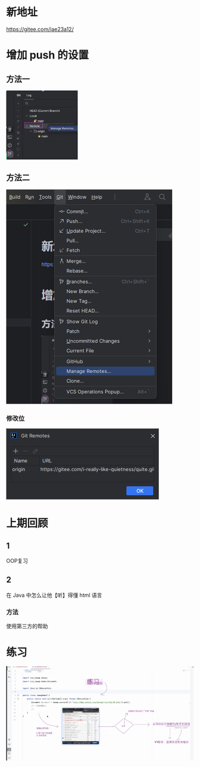 # 新地址

https://gitee.com/iae23a12/

# 增加 push 的设置

## 方法一

![img.png](img.png)

## 方法二

![img_1.png](img_1.png)

### 修改位

![img_2.png](img_2.png)

# 上期回顾

## 1

OOP复习

## 2

在 Java 中怎么让他【听】得懂 html 语言

### 方法

使用第三方的帮助

# 练习

![img_3.png](img_3.png)

